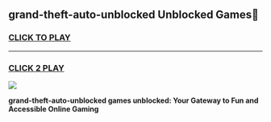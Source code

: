 
## grand-theft-auto-unblocked Unblocked Games👋
<h3>
<a href="https://news.freeplayer.one?title=grand-theft-auto-unblocked&ref=16F">CLICK TO PLAY</a></h3>
<hr>

<h3>
<a href="https://news.freeplayer.one?title=grand-theft-auto-unblocked&ref=16F">CLICK 2 PLAY</a>
  
</h3>

<a href="https://news.freeplayer.one?title=grand-theft-auto-unblocked&ref=16F/"><img src="https://clearcache.store/games.png"></a>


**grand-theft-auto-unblocked games unblocked: Your Gateway to Fun and Accessible Online Gaming**
